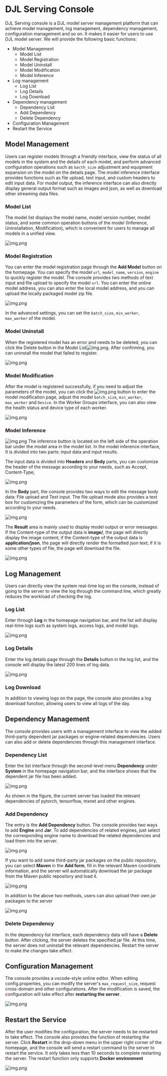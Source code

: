 # DJL Serving Console

DJL Serving console is a DJL model server management platform that can achieve model management, log management, dependency management, configuration management and so on. It makes it easier for users to use DJL model server. We will provide the following basic functions:

* Model Management
    * Model List
    * Model Registration
    * Model Uninstall
    * Model Modification
    * Model Inference
* Log management
    * Log List
    * Log Details
    * Log Download
* Dependency management
    * Dependency List
    * Add Dependency
    * Delete Dependency
* Configuration Management
* Restart the Service

## Model Management
Users can register models through a friendly interface, view the status of all models in the system and the details of each model, and perform advanced configuration operations such as `bacth_size` adjustment and equipment expansion on the model on the details page. The model inference interface provides functions such as file upload, text input, and custom headers to edit input data. For model output, the inference interface can also directly display general output format such as images and json, as well as download other streaming data files.

### Model List
The model list displays the model name, model version number, model status, and some common operation buttons of the model (Inference, Uninstallation, Modification), which is convenient for users to manage all models in a unified view.

![img.png](https://resources.djl.ai/images/djl-serving/management_console/mode-list.png)

### Model Registration
You can enter the model registration page through the **Add Model** button on the homepage. You can specify the model `url`, `model_name`, `version`, `engine` to quickly register the model. The console provides two methods of text input and file upload to specify the model `url`. You can enter the online model address, you can also enter the local model address, and you can upload the locally packaged model zip file.

![img.png](https://resources.djl.ai/images/djl-serving/management_console/add-model.png)

In the advanced settings, you can set the `batch_size`, `min_worker`, `max_worker` of the model.

### Model Uninstall
When the registered model has an error and needs to be deleted, you can click the Delete button in the Model List![img.png](https://resources.djl.ai/images/djl-serving/management_console/delete-btn.png). After confirming, you can uninstall the model that failed to register.

![img.png](https://resources.djl.ai/images/djl-serving/management_console/delete-model.png)

### Model Modification
After the model is registered successfully, if you need to adjust the parameters of the model, you can click the ![img.png](https://resources.djl.ai/images/djl-serving/management_console/update-btn.png) button to enter the model modification page, adjust the model `batch_size`, `min_worker`, `max_worker` and `Device`. In the Worker Groups interface, you can also view the health status and device type of each worker.

![img.png](https://resources.djl.ai/images/djl-serving/management_console/update-model.png)

### Model Inference
![img.png](https://resources.djl.ai/images/djl-serving/management_console/inference-btn.png) The inference button is located on the left side of the operation bar under the model area in the model list. In the model inference interface, It is divided into two parts: input data and input results.

The input data is divided into **Headers** and **Body** parts, you can customize the header of the message according to your needs, such as Accept, Content-Type;

![img.png](https://resources.djl.ai/images/djl-serving/management_console/header.png)

In the **Body** part, the console provides two ways to edit the message body data: File upload and Text input. The file upload mode also provides a text box for customizing the parameters of the form, which can be customized according to your needs.

![img.png](https://resources.djl.ai/images/djl-serving/management_console/body.png)

The **Result** area is mainly used to display model output or error messages. If the Content-type of the output data is **image/**, the page will directly display the image content; if the Content-type of the output data is **application/json**, the page will directly render the formatted json text; if it is some other types of file, the page will download the file.

![img.png](https://resources.djl.ai/images/djl-serving/management_console/result.png)

## Log Management
Users can directly view the system real-time log on the console, instead of going to the server to view the log through the command line, which greatly reduces the workload of checking the log.

### Log List
Enter through **Log** in the homepage navigation bar, and the list will display real-time logs such as system logs, access logs, and model logs.

![img.png](https://resources.djl.ai/images/djl-serving/management_console/log-list.png)

### Log Details
Enter the log details page through the **Details** button in the log list, and the console will display the latest 200 lines of log data.

![img.png](https://resources.djl.ai/images/djl-serving/management_console/log-detail.png)

### Log Download
In addition to viewing logs on the page, the console also provides a log download function, allowing users to view all logs of the day.

## Dependency Management
The console provides users with a management interface to view the added third-party dependent jar packages or engine-related dependencies. Users can also add or delete dependencies through this management interface.

### Dependency List
Enter the list interface through the second-level menu **Dependency** under **System** in the homepage navigation bar, and the interface shows that the dependent jar file has been added.

![img.png](https://resources.djl.ai/images/djl-serving/management_console/dependency-list.png)

As shown in the figure, the current server has loaded the relevant dependencies of pytorch, tensorflow, mxnet and other engines.

### Add Dependency

The entry is the **Add Dependency** button. The console provides two ways to add **Engine** and **Jar**.
To add dependencies of related engines, just select the corresponding engine name to download the related dependencies and load them into the server.

![img.png](https://resources.djl.ai/images/djl-serving/management_console/engine.png)

If you want to add some third-party jar packages on the public repository, you can select **Maven** in the **Add form**, fill in the relevant Maven coordinate information, and the server will automatically download the jar package from the Maven public repository and load it.

![img.png](https://resources.djl.ai/images/djl-serving/management_console/maven.png)

In addition to the above two methods, users can also upload their own jar packages to the server

![img.png](https://resources.djl.ai/images/djl-serving/management_console/upload-jar.png)

### Delete Dependency
In the dependency list interface, each dependency data will have a **Delete** button. After clicking, the server deletes the specified jar file. At this time, the server does not uninstall the relevant dependencies. Restart the server to make the changes take effect.

## Configuration Management
The console provides a vscode-style online editor. When editing config.properties, you can modify the server's `max_request_size`, request cross-domain and other configurations. After the modification is saved, the configuration will take effect after **restarting the server**.

![img.png](https://resources.djl.ai/images/djl-serving/management_console/config.png)

## Restart the Service
After the user modifies the configuration, the server needs to be restarted to take effect. The console also provides the function of restarting the server.
Click **Restart** in the drop-down menu in the upper right corner of the homepage, and the console will send a restart command to the server to restart the service. It only takes less than 10 seconds to complete restarting the server. The restart function only supports **Docker environment**

![img.png](https://resources.djl.ai/images/djl-serving/management_console/restart.png)